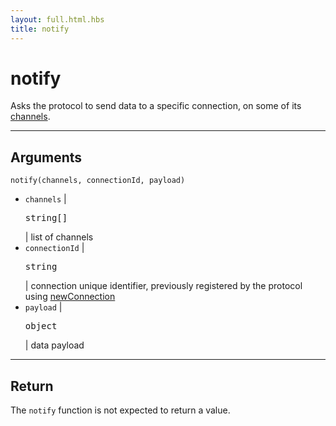 ```yaml
---
layout: full.html.hbs
title: notify
---
```


# notify

Asks the protocol to send data to a specific connection, on some of its [channels](/core/1/protocols/essentials/getting-started/#channels-default).

---

## Arguments

`notify(channels, connectionId, payload)`

- `channels` | <pre>string[]</pre> | list of channels
- `connectionId` | <pre>string</pre> | connection unique identifier, previously registered by the protocol using [newConnection](/core/1/protocols/entrypoint/newconnection)
- `payload` | <pre>object</pre> | data payload

---

## Return

The `notify` function is not expected to return a value.
